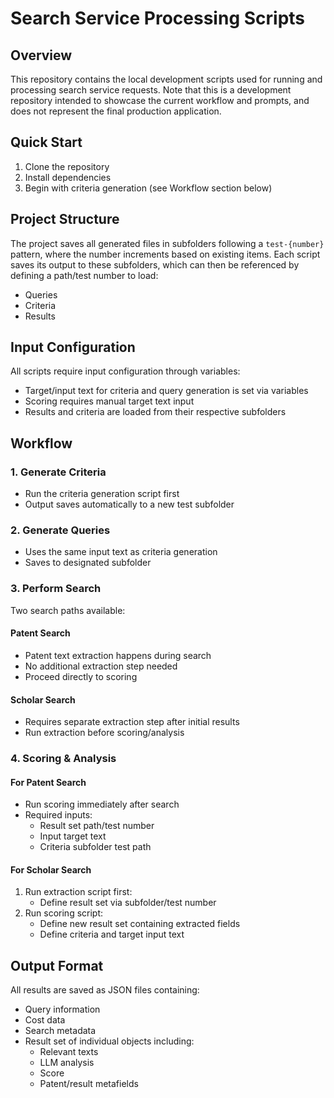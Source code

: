 # Search Service Processing Scripts

## Overview
This repository contains the local development scripts used for running and processing search service requests. Note that this is a development repository intended to showcase the current workflow and prompts, and does not represent the final production application.

## Quick Start

1. Clone the repository
2. Install dependencies
3. Begin with criteria generation (see Workflow section below)

## Project Structure
The project saves all generated files in subfolders following a `test-{number}` pattern, where the number increments based on existing items. Each script saves its output to these subfolders, which can then be referenced by defining a path/test number to load:
- Queries
- Criteria
- Results

## Input Configuration
All scripts require input configuration through variables:
- Target/input text for criteria and query generation is set via variables
- Scoring requires manual target text input
- Results and criteria are loaded from their respective subfolders

## Workflow

### 1. Generate Criteria
- Run the criteria generation script first
- Output saves automatically to a new test subfolder 

### 2. Generate Queries
- Uses the same input text as criteria generation
- Saves to designated subfolder

### 3. Perform Search
Two search paths available:

#### Patent Search
- Patent text extraction happens during search
- No additional extraction step needed
- Proceed directly to scoring

#### Scholar Search
- Requires separate extraction step after initial results
- Run extraction before scoring/analysis

### 4. Scoring & Analysis

#### For Patent Search
- Run scoring immediately after search
- Required inputs:
  - Result set path/test number
  - Input target text
  - Criteria subfolder test path

#### For Scholar Search
1. Run extraction script first:
   - Define result set via subfolder/test number
2. Run scoring script:
   - Define new result set containing extracted fields
   - Define criteria and target input text

## Output Format
All results are saved as JSON files containing:
- Query information
- Cost data
- Search metadata
- Result set of individual objects including:
  - Relevant texts
  - LLM analysis
  - Score
  - Patent/result metafields
